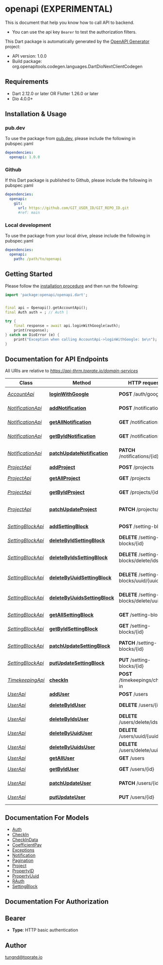 # openapi (EXPERIMENTAL)
This is document that help you know how to call API to backend.
 *   You can use the api key `Bearer` to test the authorization filters.

This Dart package is automatically generated by the [OpenAPI Generator](https://openapi-generator.tech) project:

- API version: 1.0.0
- Build package: org.openapitools.codegen.languages.DartDioNextClientCodegen

## Requirements

* Dart 2.12.0 or later OR Flutter 1.26.0 or later
* Dio 4.0.0+

## Installation & Usage

### pub.dev
To use the package from [pub.dev](https://pub.dev), please include the following in pubspec.yaml
```yaml
dependencies:
  openapi: 1.0.0
```

### Github
If this Dart package is published to Github, please include the following in pubspec.yaml
```yaml
dependencies:
  openapi:
    git:
      url: https://github.com/GIT_USER_ID/GIT_REPO_ID.git
      #ref: main
```

### Local development
To use the package from your local drive, please include the following in pubspec.yaml
```yaml
dependencies:
  openapi:
    path: /path/to/openapi
```

## Getting Started

Please follow the [installation procedure](#installation--usage) and then run the following:

```dart
import 'package:openapi/openapi.dart';


final api = Openapi().getAccountApi();
final Auth auth = ; // Auth | 

try {
    final response = await api.loginWithGoogle(auth);
    print(response);
} catch on DioError (e) {
    print("Exception when calling AccountApi->loginWithGoogle: $e\n");
}

```

## Documentation for API Endpoints

All URIs are relative to *https://api-thrm.toprate.io/domain-services*

Class | Method | HTTP request | Description
------------ | ------------- | ------------- | -------------
[*AccountApi*](doc\AccountApi.md) | [**loginWithGoogle**](doc\AccountApi.md#loginwithgoogle) | **POST** /auth/google | Login With Google
[*NotificationApi*](doc\NotificationApi.md) | [**addNotification**](doc\NotificationApi.md#addnotification) | **POST** /notifications | Add Notification
[*NotificationApi*](doc\NotificationApi.md) | [**getAllNotification**](doc\NotificationApi.md#getallnotification) | **GET** /notifications | Get all Notification
[*NotificationApi*](doc\NotificationApi.md) | [**getByIdNotification**](doc\NotificationApi.md#getbyidnotification) | **GET** /notifications/{id} | Get by id Notifications
[*NotificationApi*](doc\NotificationApi.md) | [**patchUpdateNotification**](doc\NotificationApi.md#patchupdatenotification) | **PATCH** /notifications/{id} | Update patch Notification
[*ProjectApi*](doc\ProjectApi.md) | [**addProject**](doc\ProjectApi.md#addproject) | **POST** /projects | Add Project
[*ProjectApi*](doc\ProjectApi.md) | [**getAllProject**](doc\ProjectApi.md#getallproject) | **GET** /projects | Get all Project
[*ProjectApi*](doc\ProjectApi.md) | [**getByIdProject**](doc\ProjectApi.md#getbyidproject) | **GET** /projects/{id} | Get by id Project
[*ProjectApi*](doc\ProjectApi.md) | [**patchUpdateProject**](doc\ProjectApi.md#patchupdateproject) | **PATCH** /projects/{id} | Update patch Project
[*SettingBlockApi*](doc\SettingBlockApi.md) | [**addSettingBlock**](doc\SettingBlockApi.md#addsettingblock) | **POST** /setting-blocks | Add SettingBlock
[*SettingBlockApi*](doc\SettingBlockApi.md) | [**deleteByIdSettingBlock**](doc\SettingBlockApi.md#deletebyidsettingblock) | **DELETE** /setting-blocks/{id} | Delete by id SettingBlock
[*SettingBlockApi*](doc\SettingBlockApi.md) | [**deleteByIdsSettingBlock**](doc\SettingBlockApi.md#deletebyidssettingblock) | **DELETE** /setting-blocks/delete/ids | Delete by ids SettingBlock
[*SettingBlockApi*](doc\SettingBlockApi.md) | [**deleteByUuidSettingBlock**](doc\SettingBlockApi.md#deletebyuuidsettingblock) | **DELETE** /setting-blocks/uuid/{uuid} | Delete by uuid SettingBlock
[*SettingBlockApi*](doc\SettingBlockApi.md) | [**deleteByUuidsSettingBlock**](doc\SettingBlockApi.md#deletebyuuidssettingblock) | **DELETE** /setting-blocks/delete/uuids | Delete by uuids SettingBlock
[*SettingBlockApi*](doc\SettingBlockApi.md) | [**getAllSettingBlock**](doc\SettingBlockApi.md#getallsettingblock) | **GET** /setting-blocks | Get all SettingBlock
[*SettingBlockApi*](doc\SettingBlockApi.md) | [**getByIdSettingBlock**](doc\SettingBlockApi.md#getbyidsettingblock) | **GET** /setting-blocks/{id} | Get by id SettingBlock
[*SettingBlockApi*](doc\SettingBlockApi.md) | [**patchUpdateSettingBlock**](doc\SettingBlockApi.md#patchupdatesettingblock) | **PATCH** /setting-blocks/{id} | Update patch SettingBlock
[*SettingBlockApi*](doc\SettingBlockApi.md) | [**putUpdateSettingBlock**](doc\SettingBlockApi.md#putupdatesettingblock) | **PUT** /setting-blocks/{id} | Update put SettingBlock
[*TimekeepingApi*](doc\TimekeepingApi.md) | [**checkIn**](doc\TimekeepingApi.md#checkin) | **POST** /timekeepings/check-in | Check in
[*UserApi*](doc\UserApi.md) | [**addUser**](doc\UserApi.md#adduser) | **POST** /users | Add User
[*UserApi*](doc\UserApi.md) | [**deleteByIdUser**](doc\UserApi.md#deletebyiduser) | **DELETE** /users/{id} | Delete by id User
[*UserApi*](doc\UserApi.md) | [**deleteByIdsUser**](doc\UserApi.md#deletebyidsuser) | **DELETE** /users/delete/ids | Delete by ids User
[*UserApi*](doc\UserApi.md) | [**deleteByUuidUser**](doc\UserApi.md#deletebyuuiduser) | **DELETE** /users/uuid/{uuid} | Delete by uuid User
[*UserApi*](doc\UserApi.md) | [**deleteByUuidsUser**](doc\UserApi.md#deletebyuuidsuser) | **DELETE** /users/delete/uuids | Delete by uuids User
[*UserApi*](doc\UserApi.md) | [**getAllUser**](doc\UserApi.md#getalluser) | **GET** /users | Get all User
[*UserApi*](doc\UserApi.md) | [**getByIdUser**](doc\UserApi.md#getbyiduser) | **GET** /users/{id} | Get by id User
[*UserApi*](doc\UserApi.md) | [**patchUpdateUser**](doc\UserApi.md#patchupdateuser) | **PATCH** /users/{id} | Update patch User
[*UserApi*](doc\UserApi.md) | [**putUpdateUser**](doc\UserApi.md#putupdateuser) | **PUT** /users/{id} | Update put User


## Documentation For Models

 - [Auth](doc\Auth.md)
 - [CheckIn](doc\CheckIn.md)
 - [CheckInData](doc\CheckInData.md)
 - [CoefficientPay](doc\CoefficientPay.md)
 - [Exceptions](doc\Exceptions.md)
 - [Notification](doc\Notification.md)
 - [Pagination](doc\Pagination.md)
 - [Project](doc\Project.md)
 - [PropertyID](doc\PropertyID.md)
 - [PropertyUuid](doc\PropertyUuid.md)
 - [RAuth](doc\RAuth.md)
 - [SettingBlock](doc\SettingBlock.md)


## Documentation For Authorization


## Bearer

- **Type**: HTTP basic authentication


## Author

tungnd@toprate.io

